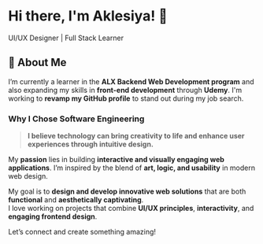 # Hi there, I'm Aklesiya! 👋  
UI/UX Designer | Full Stack Learner  

## 🌟 About Me  
I’m currently a learner in the **ALX Backend Web Development program** and also expanding my skills in **front-end development** through **Udemy**. I'm working to **revamp my GitHub profile** to stand out during my job search.

### Why I Chose Software Engineering  
> **I believe technology can bring creativity to life and enhance user experiences through intuitive design.**

My **passion** lies in building **interactive and visually engaging web applications**. I’m inspired by the blend of **art, logic, and usability** in modern web design.

My goal is to **design and develop innovative web solutions** that are both **functional** and **aesthetically captivating**.  
I love working on projects that combine **UI/UX principles**, **interactivity**, and **engaging frontend design**.


Let’s connect and create something amazing!


 
